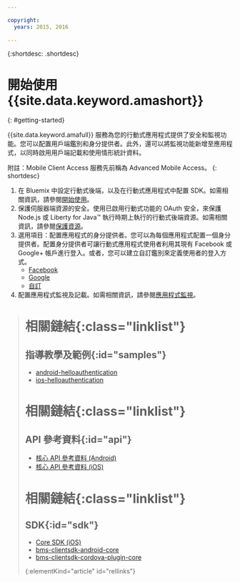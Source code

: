 ```yaml
---

copyright:
  years: 2015, 2016
  
---
```


{:shortdesc: .shortdesc}

# 開始使用 {{site.data.keyword.amashort}}
{: #getting-started}

{{site.data.keyword.amafull}} 服務為您的行動式應用程式提供了安全和監視功能。您可以配置用戶端鑑別和身分提供者。此外，還可以將監視功能新增至應用程式，以同時啟用用戶端記載和使用情形統計資料。

附註：Mobile Client Access 服務先前稱為 Advanced Mobile Access。
{: shortdesc}

1. 在 Bluemix 中設定行動式後端，以及在行動式應用程式中配置 SDK。如需相關資訊，請參閱[開始使用](getting-started.html)。
1. 保護伺服器端資源的安全。使用已啟用行動式功能的 OAuth 安全，來保護 Node.js 或 Liberty for Java&trade; 執行時期上執行的行動式後端資源。如需相關資訊，請參閱[保護資源](protecting-resources.html)。
1. 選用項目：配置應用程式的身分提供者。您可以為每個應用程式配置一個身分提供者。配置身分提供者可讓行動式應用程式使用者利用其現有 Facebook 或 Google+ 帳戶進行登入。或者，您可以建立自訂鑑別來定義使用者的登入方式。
   * [Facebook](facebook-auth-overview.html)
   * [Google](google-auth-overview.html)
   * [自訂](custom-auth.html)
1. 配置應用程式監視及記載。如需相關資訊，請參閱[應用程式監視](app-monitoring.html)。


># 相關鏈結{:class="linklist"}
>## 指導教學及範例{:id="samples"}
>* [android-helloauthentication](https://github.com/ibm-bluemix-mobile-services/bms-samples-android-helloauthentication)
>* [ios-helloauthentication](https://github.com/ibm-bluemix-mobile-services/bms-samples-ios-helloauthentication)
>
># 相關鏈結{:class="linklist"}
>## API 參考資料{:id="api"}
>* [核心 API 參考資料 (Android)](https://console.{DomainName}/docs/api/content/api/mobilefirst/android/core-api-doc/overview-summary.html)
>* [核心 API 參考資料 (iOS)](https://console.{DomainName}/docs/api/content/api/mobilefirst/ios/IMFCore_api-doc/html/index.html)
>
># 相關鏈結{:class="linklist"}
>## SDK{:id="sdk"}
>* [Core SDK (iOS)](https://hub.jazz.net/git/bluemixmobilesdk/imf-ios-sdk/archive?revstr=master)  
>* [bms-clientsdk-android-core](https://github.com/ibm-bluemix-mobile-services/bms-clientsdk-android-core)
>* [bms-clientsdk-cordova-plugin-core](https://github.com/ibm-bluemix-mobile-services/bms-clientsdk-cordova-plugin-core)
>
>{:elementKind="article" id="rellinks"}
